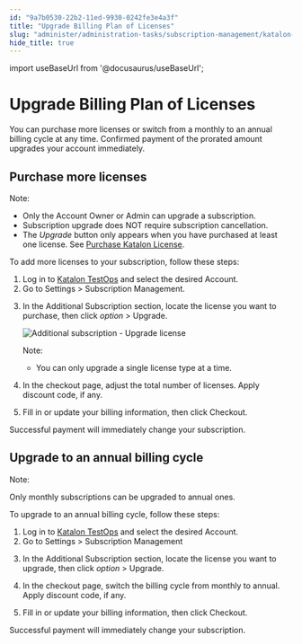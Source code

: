 ```yaml
---
id: "9a7b0530-22b2-11ed-9930-0242fe3e4a3f"
title: "Upgrade Billing Plan of Licenses"
slug: "administer/administration-tasks/subscription-management/katalon-studio-enterprise-and-katalon-runtime-engine-license/upgrade-billing-plan-of-licenses"
hide_title: true
---
```

import useBaseUrl from '@docusaurus/useBaseUrl';


# <a id="id" class="anchor_top_offset"/><a id="ariaid-title1" class="anchor_top_offset"/>Upgrade Billing Plan of Licenses

<p xmlns="http://www.w3.org/1999/xhtml" className="p">You can purchase more licenses or switch from a monthly to an annual billing cycle at any time. Confirmed payment of the prorated   amount upgrades your account immediately.</p> 

## <a id="id_1" class="anchor_top_offset"/>Purchase more licenses

<div xmlns="http://www.w3.org/1999/xhtml" className="note note note_note"><span className="note__title">Note:</span> 
  <ul className="ul"><li className="li">Only the Account Owner or Admin can upgrade a subscription.</li><li className="li">Subscription upgrade does NOT require subscription cancellation.</li><li className="li">The <em className="ph i">Upgrade</em> button only appears when you have purchased at least one license. See <a className="xref" href="/administer/administration-tasks/subscription-management/katalon-studio-enterprise-and-katalon-runtime-engine-license/purchase-katalon-studio-and-katalon-runtime-engine-licenses">Purchase Katalon License</a>.</li></ul>
</div>
<p xmlns="http://www.w3.org/1999/xhtml" className="p">To add more licenses to your subscription, follow these steps:</p> 
<ol xmlns="http://www.w3.org/1999/xhtml" className="ol"><li className="li">Log in to <a className="xref j-external-link" href="https://testops.katalon.io/" target="_blank">Katalon TestOps</a> and select the desired Account.</li><li className="li">Go to <span className="ph uicontrol">Settings</span> &gt; <span className="ph uicontrol">Subscription Management</span>.</li><li className="li">     <p className="p">In the <span className="ph uicontrol">Additional Subscription</span> section, locate the license you want to purchase, then  click <em className="ph i">option</em> &gt; <span className="ph uicontrol">Upgrade</span>.</p>     <p className="p">        <img className="image" width={700} src={useBaseUrl("/433777e0-37cf-11ed-9930-0242fe3e4a3f.png")} alt="Additional subscription - Upgrade license" /></p>     <div className="note note note_note"><span className="note__title">Note:</span>        <ul className="ul"><li className="li">You can only upgrade a single license type at a time.</li></ul>     </div>   </li><li className="li">     <p className="p">In the checkout page, adjust the total number of licenses. Apply discount code, if any.</p>   </li><li className="li">     <p className="p">Fill in or update your billing information, then click <span className="ph uicontrol">Checkout</span>.</p>   </li></ol> 
<p xmlns="http://www.w3.org/1999/xhtml" className="p">Successful payment will immediately change your subscription.</p> 

## <a id="id_2" class="anchor_top_offset"/>Upgrade to an annual billing cycle

<div xmlns="http://www.w3.org/1999/xhtml" className="note note note_note"><span className="note__title">Note:</span> 
  <p className="p">Only monthly subscriptions can be upgraded to annual ones.</p>
</div>
<p xmlns="http://www.w3.org/1999/xhtml" className="p">To upgrade to an annual billing cycle, follow these steps:</p> 
<ol xmlns="http://www.w3.org/1999/xhtml" className="ol"><li className="li">Log in to <a className="xref j-external-link" href="https://testops.katalon.io/" target="_blank">Katalon       TestOps</a> and select the desired Account.</li><li className="li">Go to     <span className="ph uicontrol">Settings</span> &gt; <span className="ph uicontrol">Subscription Management</span></li><li className="li">     <p className="p">In the <span className="ph uicontrol">Additional Subscription</span> section, locate the license you want to upgrade, then  click <em className="ph i">option</em> &gt; <span className="ph uicontrol">Upgrade</span>.</p>   </li><li className="li">     <p className="p">In the checkout page, switch the billing cycle from <span className="ph uicontrol">monthly</span> to <span className="ph uicontrol">annual</span>. Apply discount code, if any.</p>   </li><li className="li"><p className="p">Fill in or update your billing information, then  click <span className="ph uicontrol">Checkout</span>.</p></li></ol> 
<p xmlns="http://www.w3.org/1999/xhtml" className="p">Successful payment will immediately change your   subscription.</p> 
